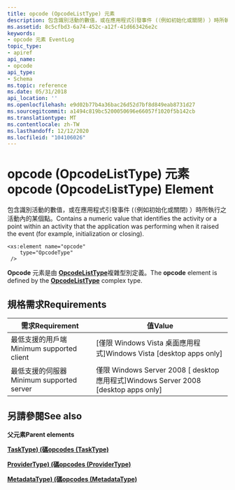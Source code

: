 ```yaml
---
title: opcode (OpcodeListType) 元素
description: 包含識別活動的數值，或在應用程式引發事件 (（例如初始化或關閉) ）時所執行之活動內的某個點。
ms.assetid: 8c5cfbd3-6a74-452c-a12f-41d663426e2c
keywords:
- opcode 元素 EventLog
topic_type:
- apiref
api_name:
- opcode
api_type:
- Schema
ms.topic: reference
ms.date: 05/31/2018
api_location: ''
ms.openlocfilehash: e9d02b77b4a36bac26d52d7bf8d849eab8731d27
ms.sourcegitcommit: a1494c819bc5200050696e66057f1020f5b142cb
ms.translationtype: MT
ms.contentlocale: zh-TW
ms.lasthandoff: 12/12/2020
ms.locfileid: "104106026"
---
```

# <a name="opcode-opcodelisttype-element"></a><span data-ttu-id="8c950-104">opcode (OpcodeListType) 元素</span><span class="sxs-lookup"><span data-stu-id="8c950-104">opcode (OpcodeListType) Element</span></span>

<span data-ttu-id="8c950-105">包含識別活動的數值，或在應用程式引發事件 (（例如初始化或關閉) ）時所執行之活動內的某個點。</span><span class="sxs-lookup"><span data-stu-id="8c950-105">Contains a numeric value that identifies the activity or a point within an activity that the application was performing when it raised the event (for example, initialization or closing).</span></span>

``` syntax
<xs:element name="opcode"
    type="OpcodeType"
 />
```

<span data-ttu-id="8c950-106">**Opcode** 元素是由 [**OpcodeListType**](eventmanifestschema-opcodelisttype-complextype.md)複雜型別定義。</span><span class="sxs-lookup"><span data-stu-id="8c950-106">The **opcode** element is defined by the [**OpcodeListType**](eventmanifestschema-opcodelisttype-complextype.md) complex type.</span></span>

## <a name="requirements"></a><span data-ttu-id="8c950-107">規格需求</span><span class="sxs-lookup"><span data-stu-id="8c950-107">Requirements</span></span>



| <span data-ttu-id="8c950-108">需求</span><span class="sxs-lookup"><span data-stu-id="8c950-108">Requirement</span></span> | <span data-ttu-id="8c950-109">值</span><span class="sxs-lookup"><span data-stu-id="8c950-109">Value</span></span> |
|-------------------------------------|------------------------------------------------------|
| <span data-ttu-id="8c950-110">最低支援的用戶端</span><span class="sxs-lookup"><span data-stu-id="8c950-110">Minimum supported client</span></span><br/> | <span data-ttu-id="8c950-111">\[僅限 Windows Vista 桌面應用程式\]</span><span class="sxs-lookup"><span data-stu-id="8c950-111">Windows Vista \[desktop apps only\]</span></span><br/>       |
| <span data-ttu-id="8c950-112">最低支援的伺服器</span><span class="sxs-lookup"><span data-stu-id="8c950-112">Minimum supported server</span></span><br/> | <span data-ttu-id="8c950-113">僅限 Windows Server 2008 \[ desktop 應用程式\]</span><span class="sxs-lookup"><span data-stu-id="8c950-113">Windows Server 2008 \[desktop apps only\]</span></span><br/> |



## <a name="see-also"></a><span data-ttu-id="8c950-114">另請參閱</span><span class="sxs-lookup"><span data-stu-id="8c950-114">See also</span></span>

<dl> <dt>

<span data-ttu-id="8c950-115">**父元素**</span><span class="sxs-lookup"><span data-stu-id="8c950-115">**Parent elements**</span></span>
</dt> <dt>

[<span data-ttu-id="8c950-116">**TaskType)  (碼**</span><span class="sxs-lookup"><span data-stu-id="8c950-116">**opcodes (TaskType)**</span></span>](eventmanifestschema-opcodes-tasktype-element.md)
</dt> <dt>

[<span data-ttu-id="8c950-117">**ProviderType)  (碼**</span><span class="sxs-lookup"><span data-stu-id="8c950-117">**opcodes (ProviderType)**</span></span>](eventmanifestschema-opcodes-providertype-element.md)
</dt> <dt>

[<span data-ttu-id="8c950-118">**MetadataType)  (碼**</span><span class="sxs-lookup"><span data-stu-id="8c950-118">**opcodes (MetadataType)**</span></span>](eventmanifestschema-opcodes-metadatatype-element.md)
</dt> </dl>

 

 





